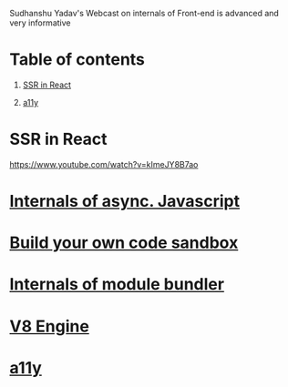 Sudhanshu Yadav's Webcast on internals of Front-end is advanced and very informative

# Table of contents

1. <a href="#SSR in React">SSR in React</a>

6. <a href="#a11y">a11y</a>

# SSR in React
https://www.youtube.com/watch?v=kImeJY8B7ao
# [Internals of async. Javascript](https://www.youtube.com/watch?v=W3MPqmwIIjk)

# [Build your own code sandbox](https://www.youtube.com/watch?v=VeawlOVy0Cs)
# [Internals of module bundler](https://www.youtube.com/watch?v=4lYDlrjUx48)


# [V8 Engine](https://www.youtube.com/watch?v=4lYDlrjUx48)


# [a11y](https://www.youtube.com/watch?v=MV8JQa5uJDQ)

